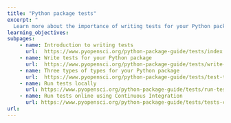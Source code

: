 ```yaml
---
title: "Python package tests"
excerpt: "
  Learn more about the importance of writing tests for your Python package and how you can setup infrastructure to run your tests both locally and on GitHub."
learning_objectives:
subpages:
    - name: Introduction to writing tests
      url:  https://www.pyopensci.org/python-package-guide/tests/index.html
    - name: Write tests for your Python package
      url:  https://www.pyopensci.org/python-package-guide/tests/write-tests.html
    - name: Three types of types for your Python package
      url:  https://www.pyopensci.org/python-package-guide/tests/test-types.html
    - name: Run tests locally
      url: https://www.pyopensci.org/python-package-guide/tests/run-tests.html
    - name: Run tests online using Continuous Integration
      url: https://www.pyopensci.org/python-package-guide/tests/tests-ci.html
url:
---
```

